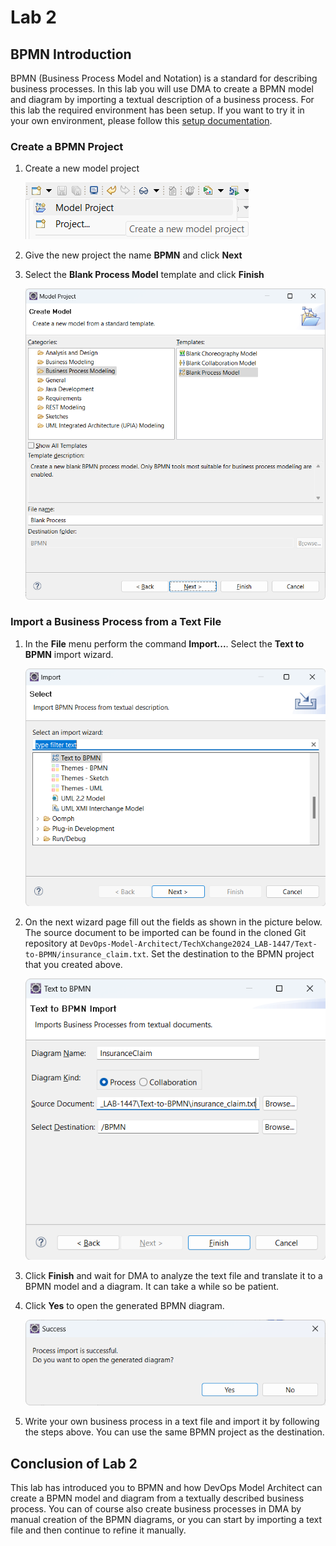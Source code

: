 # Lab 2

## BPMN Introduction

BPMN (Business Process Model and Notation) is a standard for describing business processes. In this lab you will use DMA to create a BPMN model and diagram by importing a textual description of a business process.
For this lab the required environment has been setup. If you want to try it in your own environment, please follow this [setup documentation](https://www.ibm.com/docs/en/dma?topic=diagrams-importing-textual-document-bpmn).

### Create a BPMN Project

1. Create a new model project

   ![new model project](images/Lab_2/0000_1_NewModelProject.png)

2. Give the new project the name **BPMN** and click **Next**

3. Select the **Blank Process Model** template and click **Finish**

   ![Blank Process Model](images/Lab_2/0000_2_BPMNProject.png)

### Import a Business Process from a Text File

1. In the **File** menu perform the command **Import...**. Select the **Text to BPMN** import wizard.

   ![Import](images/Lab_2/0001_1_ImportTextToBPMN.png)

2. On the next wizard page fill out the fields as shown in the picture below. The source document to be imported can be found in the cloned Git repository at `DevOps-Model-Architect/TechXchange2024_LAB-1447/Text-to-BPMN/insurance_claim.txt`. Set the destination to the BPMN project that you created above.

   ![Text2BPMN](images/Lab_2/0001_2_TextToBPMNDetails.png)

3. Click **Finish** and wait for DMA to analyze the text file and translate it to a BPMN model and a diagram. It can take a while so be patient.

4. Click **Yes** to open the generated BPMN diagram.

   ![Sucess](images/Lab_2/0001_3_ImportSuccess.png)

5. Write your own business process in a text file and import it by following the steps above. You can use the same BPMN project as the destination.

## Conclusion of Lab 2

This lab has introduced you to BPMN and how DevOps Model Architect can create a BPMN model and diagram from a textually described business process. You can of course also create business processes in DMA by manual creation of the BPMN diagrams, or you can start by importing a text file and then continue to refine it manually.
